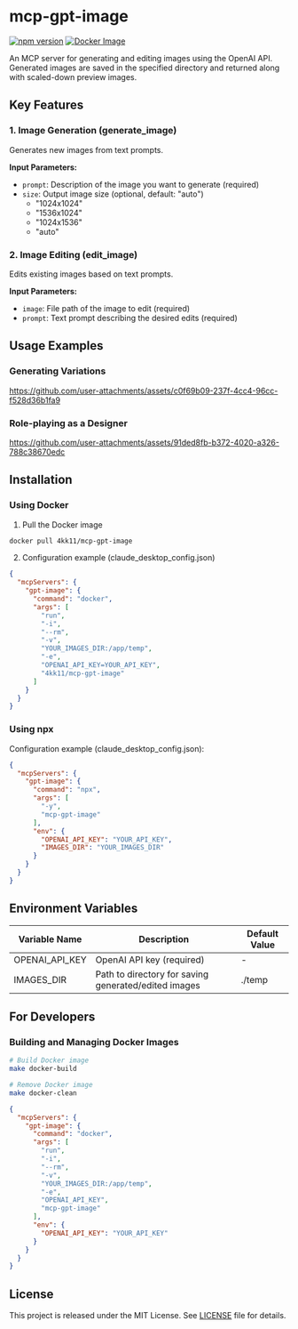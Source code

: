 # mcp-gpt-image

[![npm version](https://badge.fury.io/js/mcp-gpt-image.svg)](https://www.npmjs.com/package/mcp-gpt-image)
[![Docker Image](https://img.shields.io/docker/v/4kk11/mcp-gpt-image?logo=docker)](https://hub.docker.com/r/4kk11/mcp-gpt-image)

An MCP server for generating and editing images using the OpenAI API.  
Generated images are saved in the specified directory and returned along with scaled-down preview images.

## Key Features

### 1. Image Generation (generate_image)
Generates new images from text prompts.

**Input Parameters:**
- `prompt`: Description of the image you want to generate (required)
- `size`: Output image size (optional, default: "auto")
  - "1024x1024"
  - "1536x1024"
  - "1024x1536"
  - "auto"

### 2. Image Editing (edit_image)
Edits existing images based on text prompts.

**Input Parameters:**
- `image`: File path of the image to edit (required)
- `prompt`: Text prompt describing the desired edits (required)

## Usage Examples
### Generating Variations

https://github.com/user-attachments/assets/c0f69b09-237f-4cc4-96cc-f528d36b1fa9

### Role-playing as a Designer

https://github.com/user-attachments/assets/91ded8fb-b372-4020-a326-788c38670edc

## Installation

### Using Docker

1. Pull the Docker image
```bash
docker pull 4kk11/mcp-gpt-image
```

2. Configuration example (claude_desktop_config.json)
```json
{
  "mcpServers": {
    "gpt-image": {
      "command": "docker",
      "args": [
        "run",
        "-i",
        "--rm",
        "-v",
        "YOUR_IMAGES_DIR:/app/temp",
        "-e",
        "OPENAI_API_KEY=YOUR_API_KEY",
        "4kk11/mcp-gpt-image"
      ]
    }
  }
}
```

### Using npx

Configuration example (claude_desktop_config.json):
```json
{
  "mcpServers": {
    "gpt-image": {
      "command": "npx",
      "args": [
        "-y",
        "mcp-gpt-image"
      ],
      "env": {
        "OPENAI_API_KEY": "YOUR_API_KEY",
        "IMAGES_DIR": "YOUR_IMAGES_DIR"
      }
    }
  }
}
```

## Environment Variables

| Variable Name | Description | Default Value |
|--------------|-------------|---------------|
| OPENAI_API_KEY | OpenAI API key (required) | - |
| IMAGES_DIR | Path to directory for saving generated/edited images | ./temp |

## For Developers

### Building and Managing Docker Images

```bash
# Build Docker image
make docker-build

# Remove Docker image
make docker-clean
```

```json
{
  "mcpServers": {
    "gpt-image": {
      "command": "docker",
      "args": [
        "run",
        "-i",
        "--rm",
        "-v",
        "YOUR_IMAGES_DIR:/app/temp",
        "-e",
        "OPENAI_API_KEY",
        "mcp-gpt-image"
      ],
      "env": {
        "OPENAI_API_KEY": "YOUR_API_KEY"
      }
    }
  }
}
```

## License

This project is released under the MIT License. See [LICENSE](LICENSE) file for details.